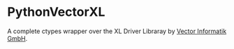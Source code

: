 # PythonVectorXL
A complete ctypes wrapper over the XL Driver Libraray by [Vector Informatik GmbH](<https://www.vector.com/>).